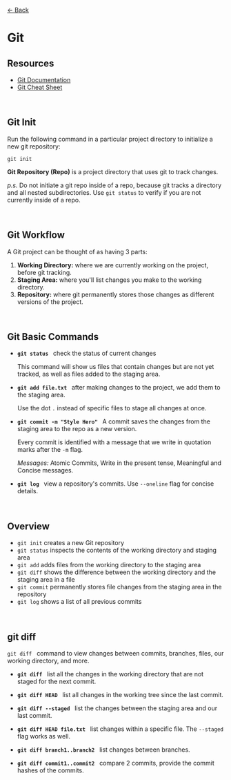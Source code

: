 [&larr; Back](./README.md)

# Git

## Resources

- [Git Documentation](https://git-scm.com/docs)
- [Git Cheat Sheet](https://education.github.com/git-cheat-sheet-education.pdf)

<br>
 
## Git Init

Run the following command in a particular project directory to initialize a new git repository:

```
git init
```

**Git Repository (Repo)** is a project directory that uses git to track changes.

_p.s._ Do not initiate a git repo inside of a repo, because git tracks a directory and all nested subdirectories. Use `git status` to verify if you are not currently inside of a repo.

<br>

## Git Workflow

A Git project can be thought of as having 3 parts:

1. **Working Directory:** where we are currently working on the project, before git tracking.
2. **Staging Area:** where you'll list changes you make to the working directory.
3. **Repository:** where git permanently stores those changes as different versions of the project.

<br>

## Git Basic Commands

- **`git status `** check the status of current changes

  This command will show us files that contain changes but are not yet tracked, as well as files added to the staging area.

- **`git add file.txt `** after making changes to the project, we add them to the staging area.

  Use the dot `.` instead of specific files to stage all changes at once.

- **`git commit -m "Style Hero" `** A commit saves the changes from the staging area to the repo as a new version.

  Every commit is identified with a message that we write in quotation marks after the `-m` flag.

  _Messages:_ Atomic Commits, Write in the present tense, Meaningful and Concise messages.

- **`git log `** view a repository's commits. Use `--oneline` flag for concise details.

<br>

## Overview

- `git init` creates a new Git repository
- `git status` inspects the contents of the working directory and staging area
- `git add` adds files from the working directory to the staging area
- `git diff` shows the difference between the working directory and the staging area in a file
- `git commit` permanently stores file changes from the staging area in the repository
- `git log` shows a list of all previous commits

<br>

## git diff

`git diff ` command to view changes between commits, branches, files, our working directory, and more.

- **`git diff `** list all the changes in the working directory that are not staged for the next commit.

- **`git diff HEAD `** list all changes in the working tree since the last commit.

- **`git diff --staged `** list the changes between the staging area and our last commit.

- **`git diff HEAD file.txt `** list changes within a specific file. The `--staged` flag works as well.

- **`git diff branch1..branch2 `** list changes between branches.

- **`git diff commit1..commit2 `** compare 2 commits, provide the commit hashes of the commits.

<br>
